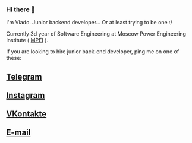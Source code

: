 ### Hi there 👋

I'm Vlado. Junior backend developer... Or at least trying to be one :/

Currently 3d year of Software Engineering at Moscow Power Engineering Institute ( <a href="https://mpei.ru/Pages/default.aspx">MPEI</a> ).

If you are looking to hire junior back-end developer, ping me on one of these:
<h2>
  <a href="https://t.me/v_plavsic">Telegram</a><br><br>
  <a href="https://instagram.com/v_plavsic">Instagram</a><br><br>
  <a href="https://vk.com/vladoplavsic">VKontakte</a><br><br>
  <a href="mailto:plavsicvlado98@gmail.com">E-mail</a>
</h2>
  
<!--
**VladoPlavsic/VladoPlavsic** is a ✨ _special_ ✨ repository because its `README.md` (this file) appears on your GitHub profile.

Here are some ideas to get you started:

- 🔭 I’m currently working on ...
- 🌱 I’m currently learning ...
- 👯 I’m looking to collaborate on ...
- 🤔 I’m looking for help with ...
- 💬 Ask me about ...
- 📫 How to reach me: ...
- 😄 Pronouns: ...
- ⚡ Fun fact: ...
-->
